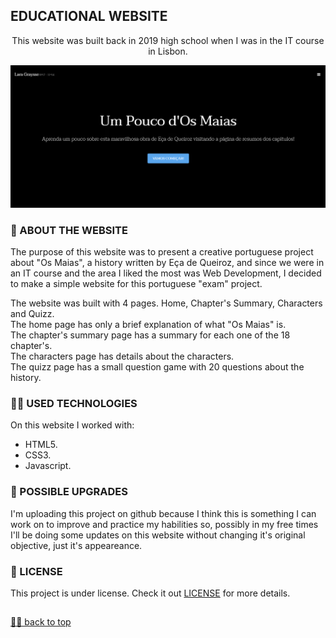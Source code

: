 ## EDUCATIONAL WEBSITE

<p align="center"> This website was built back in 2019 high school when I was in the IT course in Lisbon. <p>

![Final Result](images/website.png) <br>

### 📑 ABOUT THE WEBSITE
The purpose of this website was to present a creative portuguese project about "Os Maias", a history written by Eça de Queiroz, and since we were in an IT course and the area I liked the most was Web Development, I decided to make a simple website for this portuguese "exam" project.<br>

The website was built with 4 pages. Home, Chapter's Summary, Characters and Quizz. <br>
The home page has only a brief explanation of what "Os Maias" is. <br>
The chapter's summary page has a summary for each one of the 18 chapter's. <br>
The characters page has details about the characters. <br>
The quizz page has a small question game with 20 questions about the history.

### 👩‍💻 USED TECHNOLOGIES
On this website I worked with: <br>
- HTML5.
- CSS3.
- Javascript.

### 📌 POSSIBLE UPGRADES
I'm uploading this project on github because I think this is something I can work on to improve and practice my habilities so, possibly in my free times I'll be doing some updates on this website without changing it's original objective, just it's appeareance.

### 🔏 LICENSE

This project is under license. Check it out [LICENSE](LICENSE) for more details.<br>

##

[☝🏽 back to top](#educational-website)
